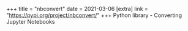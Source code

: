 +++
title = "nbconvert"
date = 2021-03-06
[extra]
link = "https://pypi.org/project/nbconvert/"
+++
Python library - Converting Jupyter Notebooks

